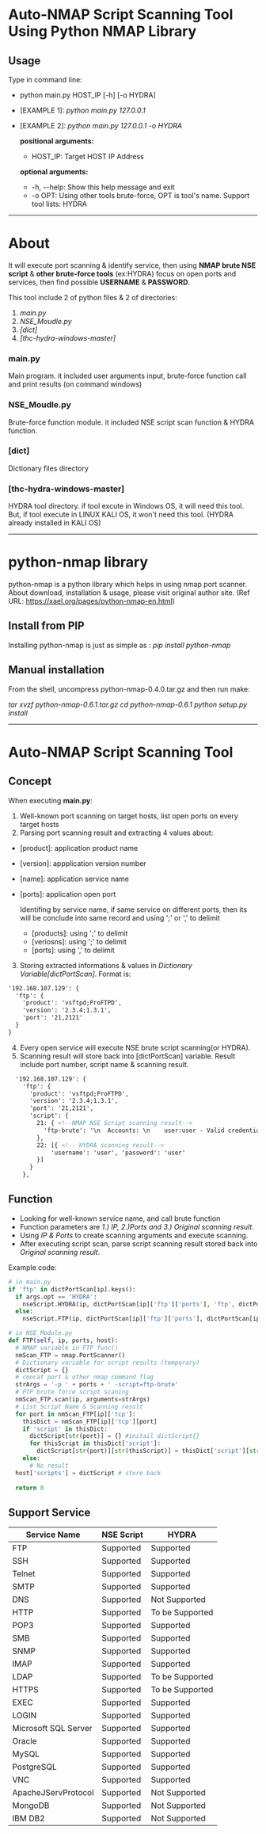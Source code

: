 # Auto-NMAP Script Scanning Tool Using Python NMAP Library #

## Usage ##
Type in command line:
* python main.py HOST_IP [-h] [-o HYDRA]
* [EXAMPLE 1]: *python main.py 127.0.0.1*
* [EXAMPLE 2]: *python main.py 127.0.0.1 -o HYDRA*

  **positional arguments:**
  *  HOST_IP:  Target HOST IP Address

  **optional arguments:**
  *  -h, --help: Show this help message and exit
  *  -o OPT: Using other tools brute-force, OPT is tool's name. Support tool lists: HYDRA

---

# About #
It will execute port scanning & identify service, then using **NMAP brute NSE script** & **other brute-force tools** (ex:HYDRA) focus on open ports and services, then find possible **USERNAME** & **PASSWORD**. 
 
This tool include 2 of python files & 2 of directories:
   1. *main.py*
   2. *NSE_Moudle.py*
   3. *[dict]*
   4. *[thc-hydra-windows-master]*
   
### main.py ###
Main program. it included user arguments input, brute-force function call and print results (on command windows)

### NSE_Moudle.py ###
Brute-force function module. it included NSE script scan function & HYDRA function.

### [dict] ###
Dictionary files directory

### [thc-hydra-windows-master] ###
HYDRA tool directory. if tool excute in Windows OS, it will need this tool. But, if tool execute in LINUX KALI OS, it won't need this tool. (HYDRA already installed in KALI OS)

---
  
# python-nmap library #
python-nmap is a python library which helps in using nmap port scanner. About download, installation & usage, please visit original author site.
(Ref URL: https://xael.org/pages/python-nmap-en.html)

## Install from PIP ##

Installing python-nmap is just as simple as :
*pip install python-nmap*

## Manual installation ##

From the shell, uncompress python-nmap-0.4.0.tar.gz and then run make:

*tar xvzf python-nmap-0.6.1.tar.gz
cd python-nmap-0.6.1
python setup.py install*

---
  
# Auto-NMAP Script Scanning Tool #

## Concept ##
When executing **main.py**:
1. Well-known port scanning on target hosts, list open ports on every target hosts
2. Parsing port scanning result and extracting 4 values about:
* [product]: application product name
* [version]: appplication version number
* [name]: application service name
* [ports]: application open port
   
   Identifing by service name, if same service on different ports, then its will be conclude into same record and using ';' or ',' to delimit
   * [products]: using ';' to delimit 
   * [veriosns]: using ';' to delimit 
   * [ports]: using ',' to delimit
3. Storing extracted informations & values in *Dictionary Variable[dictPortScan]*. Format is:
```XML
'192.168.107.129': {
  'ftp': {
    'product': 'vsftpd;ProFTPD',
    'version': '2.3.4;1.3.1',
    'port': '21,2121'
  }
}
```
4. Every open service will execute NSE brute script scanning(or HYDRA). 
5. Scanning result will store back into [dictPortScan] variable. 
   Result include port number, script name & scanning result.
```XML
  '192.168.107.129': {
    'ftp': {
      'product': 'vsftpd;ProFTPD',
      'version': '2.3.4;1.3.1',
      'port': '21,2121',
      'script': {
        21: { <!--NMAP NSE Script scanning result-->
          'ftp-brute': '\n  Accounts: \n    user:user - Valid credentials\n  Statistics: Performed 3635 guesses in 602 seconds, average tps: 6.0'
        },
        22: [{ <!-- HYDRA scanning result-->
            'username': 'user', 'password': 'user'
        }]
      }
    },
```
## Function ##
* Looking for well-known service name, and call brute function
* Function parameters are *1.) IP, 2.)Ports and 3.) Original scanning result*.
* Using *IP & Ports* to create scanning arguments and execute scanning.
* After executing script scan, parse script scanning result stored back into *Original scanning result*.

Example code: 

```python
# in main.py
if 'ftp' in dictPortScan[ip].keys():
  if args.opt == 'HYDRA': 
    nseScript.HYDRA(ip, dictPortScan[ip]['ftp']['ports'], 'ftp', dictPortScan[ip]['ftp'])
  else: 
    nseScript.FTP(ip, dictPortScan[ip]['ftp']['ports'], dictPortScan[ip]['ftp'])

# in NSE_Module.py
def FTP(self, ip, ports, host):
  # NMAP variable in FTP func()
  nmScan_FTP = nmap.PortScanner()
  # Dictionary variable for script results (temporary)
  dictScript = {}
  # concat port & other nmap command flag
  strArgs = '-p ' + ports + ' -script=ftp-brute'
  # FTP brute force script scaning
  nmScan_FTP.scan(ip, arguments=strArgs)
  # List Script Name & Scanning result
  for port in nmScan_FTP[ip]['tcp']:
    thisDict = nmScan_FTP[ip]['tcp'][port]
    if 'script' in thisDict: 
      dictScript[str(port)] = {} #initail dictScript{}
      for thisScript in thisDict['script']:
        dictScript[str(port)][str(thisScript)] = thisDict['script'][str(thisScript)]
    else:
      # No result
  host['scripts'] = dictScript # store back
    
  return 0
```
## Support Service ##


| Service Name        | NSE Script | HYDRA           |
| ------------------- | ---------- | --------------- |
| FTP                 | Supported  | Supported       |
| SSH                 | Supported  | Supported       |
| Telnet              | Supported  | Supported       |
| SMTP                | Supported  | Supported       |
| DNS                 | Supported  | Not Supported   |
| HTTP                | Supported  | To be Supported |
| POP3                | Supported  | Supported       |
| SMB                 | Supported  | Supported       |
| SNMP                | Supported  | Supported       |
| IMAP                | Supported  | Supported       |
| LDAP                | Supported  | To be Supported |
| HTTPS               | Supported  | To be Supported |
| EXEC                | Supported  | Supported       |
| LOGIN               | Supported  | Supported       |
| Microsoft SQL Server| Supported  | Supported       |
| Oracle              | Supported  | Supported       |
| MySQL               | Supported  | Supported       |
| PostgreSQL          | Supported  | Supported       |
| VNC                 | Supported  | Supported       |
| ApacheJServProtocol | Supported  | Not Supported   |
| MongoDB             | Supported  | Not Supported   |
| IBM DB2             | Supported  | Not Supported   |
